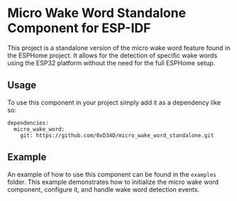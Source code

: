 # Micro Wake Word Standalone Component for ESP-IDF

This project is a standalone version of the micro wake word feature found in the ESPHome project. It allows for the detection of specific wake words using the ESP32 platform without the need for the full ESPHome setup.

## Usage
To use this component in your project simply add it as a dependency like so:
```
dependencies:
  micro_wake_word:
    git: https://github.com/0xD34D/micro_wake_word_standalone.git
```

## Example

An example of how to use this component can be found in the `examples` folder. This example demonstrates how to initialize the micro wake word component, configure it, and handle wake word detection events.
